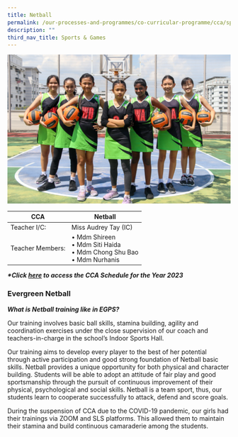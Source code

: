 ```yaml
---
title: Netball
permalink: /our-processes-and-programmes/co-curricular-programme/cca/sports-n-games/netball/
description: ""
third_nav_title: Sports & Games
---
```



![](/images/CCA%20Photos/img_3146.jpg)

 | CCA   	| Netball 	|
|---	|---	|
| Teacher I/C:  	| Miss Audrey Tay (IC) 	|
| Teacher Members:  	| • Mdm Shireen<br>• Mdm Siti Haida<br>• Mdm Chong Shu Bao <br>• Mdm Nurhanis |



**_\*Click&nbsp;[here](https://docs.google.com/document/d/19yQQeYbcNUBPsW_j2nrgEeGdv8sUMdf_e79um_QsFDM/edit)&nbsp;to access the CCA Schedule for the Year 2023_**  

### Evergreen Netball

_**What is Netball training like in EGPS?**_

Our training involves basic ball skills, stamina building, agility and coordination exercises under the close supervision of our coach and teachers-in-charge in the school’s Indoor Sports Hall.

Our training aims to develop every player to the best of her potential through active participation and good strong foundation of Netball basic skills.&nbsp;Netball provides a unique opportunity for both physical and character building. Students will be able to adopt an attitude of fair play and good sportsmanship through the pursuit of continuous improvement of their physical, psychological and social skills. Netball is a team sport, thus, our students learn to cooperate successfully to attack, defend and score goals.

During the suspension of CCA due to the COVID-19 pandemic, our girls had their trainings via ZOOM and SLS platforms. This allowed them to maintain their stamina and build continuous camaraderie among the students.